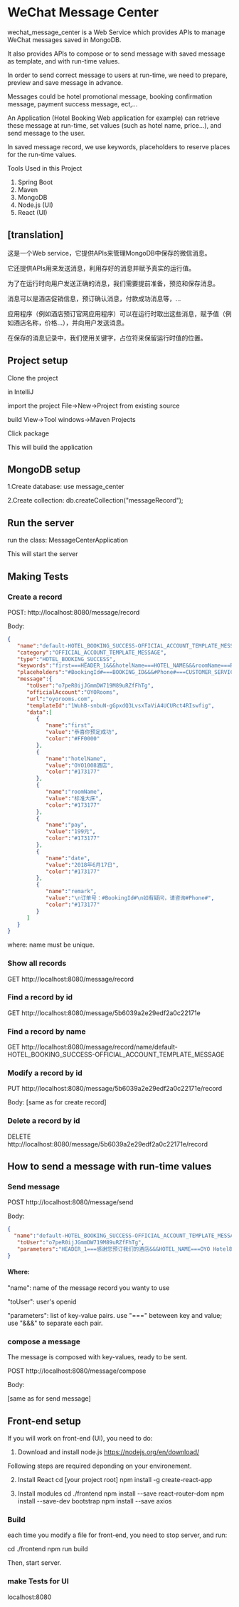 # WeChat Message Center

wechat_message_center is a Web Service which provides APIs to manage WeChat messages saved in MongoDB. 

It also provides APIs to compose or to send message with saved message as template, and with run-time values.   

In order to send correct message to users at run-time, we need to prepare, preview and save message in advance.

Messages could be hotel promotional message, booking confirmation message, payment success message, ect,...

An Application (Hotel Booking Web application for example) can retrieve these message at run-time, set values (such as hotel name, price...), and send message to the user.

In saved message record, we use keywords, placeholders to reserve places for the run-time values.

Tools Used in this Project

1. Spring Boot
2. Maven
3. MongoDB
4. Node.js (UI)
5. React (UI)

## [translation]

这是一个Web service，它提供APIs来管理MongoDB中保存的微信消息。

它还提供APIs用来发送消息，利用存好的消息并赋予真实的运行值。

为了在运行时向用户发送正确的消息，我们需要提前准备，预览和保存消息。

消息可以是酒店促销信息，预订确认消息，付款成功消息等，...

应用程序（例如酒店预订官网应用程序）可以在运行时取出这些消息，赋予值（例如酒店名称，价格...），并向用户发送消息。

在保存的消息记录中，我们使用关键字，占位符来保留运行时值的位置。

## Project setup
Clone the project

in IntelliJ

import the project
File->New->Project from existing source

build
View->Tool windows->Maven Projects

Click package

This will build the application

## MongoDB setup

1.Create database:
use message_center

2.Create collection:
db.createCollection("messageRecord");

## Run the server
run the class:
MessageCenterApplication

This will start the server


## Making Tests

### Create a record
POST:
http://localhost:8080/message/record

Body:

```json
{
   "name":"default-HOTEL_BOOKING_SUCCESS-OFFICIAL_ACCOUNT_TEMPLATE_MESSAGE",
   "category":"OFFICIAL_ACCOUNT_TEMPLATE_MESSAGE",
   "type":"HOTEL_BOOKING_SUCCESS",
   "keywords":"first===HEADER_1&&&hotelName===HOTEL_NAME&&&roomName===ROOM_NAME&&&pay===HOTEL_PRICE",
   "placeholders":"#BookingId#===BOOKING_ID&&&#Phone#===CUSTOMER_SERVICE_PHONE",
   "message":{  
      "toUser":"o7peR0ijJGmmDW719M89uRZfFhTg",
      "officialAccount":"OYORooms",
      "url":"oyorooms.com",
      "templateId":"1WuhB-snbuN-gGpxdQ3LvsxTaViA4UCURct4RIswfig",
      "data":[  
         {  
            "name":"first",
            "value":"恭喜你预定成功",
            "color":"#FF0000"
         },
         {  
            "name":"hotelName",
            "value":"OYO1008酒店",
            "color":"#173177"
         },
         {  
            "name":"roomName",
            "value":"标准大床",
            "color":"#173177"
         },
         {  
            "name":"pay",
            "value":"199元",
            "color":"#173177"
         },
         {  
            "name":"date",
            "value":"2018年6月17日",
            "color":"#173177"
         },
         {  
            "name":"remark",
            "value":"\n订单号：#BookingId#\n如有疑问，请咨询#Phone#",
            "color":"#173177"
         }
      ]
   }
}
```

where: name must be unique.

### Show all records
GET
http://localhost:8080/message/record

### Find a record by id
GET
http://localhost:8080/message/5b6039a2e29edf2a0c22171e

### Find a record by name
GET
http://localhost:8080/message/record/name/default-HOTEL_BOOKING_SUCCESS-OFFICIAL_ACCOUNT_TEMPLATE_MESSAGE

### Modify a record by id
PUT
http://localhost:8080/message/5b6039a2e29edf2a0c22171e/record

Body: [same as for create record]

### Delete a record by id
DELETE
http://localhost:8080/message/5b6039a2e29edf2a0c22171e/record

## How to send a message with run-time values

### Send message
POST
http://localhost:8080/message/send

Body:

```json
{
  "name":"default-HOTEL_BOOKING_SUCCESS-OFFICIAL_ACCOUNT_TEMPLATE_MESSAGE",
   "toUser":"o7peR0ijJGmmDW719M89uRZfFhTg",
   "parameters":"HEADER_1===感谢您预订我们的酒店&&&HOTEL_NAME===OYO Hotel888L&&&ROOM_NAME===small room&&&HOTEL_PRICE===236&&&BOOKING_ID===5578999&&&CUSTOMER_SERVICE_PHONE===13717636255"
}
```

#### Where:
"name": name of the message record you wanty to use

"toUser": user's openid 

"parameters": list of key-value pairs. use "===" beteween key and value; use "&&&" to separate each pair.

### compose a message

The message is composed with key-values, ready to be sent.

POST
http://localhost:8080/message/compose

Body:

[same as for send message]

## Front-end  setup

If you will work on front-end (UI), you need to do:

1. Download and install node.js
https://nodejs.org/en/download/

Following steps are required deponding on your environement.

2. Install React
cd [your project root]
npm install -g create-react-app

3. Install modules
cd ./frontend
npm install --save react-router-dom
npm install --save-dev bootstrap
npm install --save axios

### Build
each time you modify a file for front-end, you need to stop server, and run:

cd ./frontend
npm run build

Then, start server.

### make Tests for UI

localhost:8080

